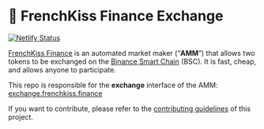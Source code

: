 # 💋 FrenchKiss Finance Exchange

[![Netlify Status](https://api.netlify.com/api/v1/badges/c6ef7e73-4a84-410d-83b0-b89326787dff/deploy-status)](https://app.netlify.com/sites/swap-master/deploys)

[FrenchKiss Finance](https://https://docs.frenchkiss.finance/) is an automated market maker (“**AMM**”) that allows two tokens to be exchanged on the [Binance Smart Chain](https://www.binance.org/en/smartChain) (BSC). It is fast, cheap, and allows anyone to participate.

This repo is responsible for the **exchange** interface of the AMM: [exchange.frenchkiss.finance](https://exchange.frenchkiss.finance/)

If you want to contribute, please refer to the [contributing guidelines](./CONTRIBUTING.md) of this project.
